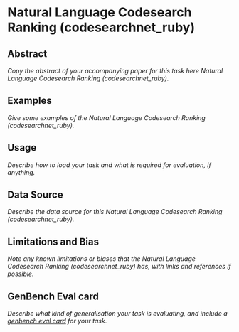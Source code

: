 # Natural Language Codesearch Ranking (codesearchnet_ruby)

## Abstract
*Copy the abstract of your accompanying paper for this task here Natural Language Codesearch Ranking (codesearchnet_ruby).*

## Examples
*Give some examples of the Natural Language Codesearch Ranking (codesearchnet_ruby).*

## Usage
*Describe how to load your task and what is required for evaluation, if anything.*

## Data Source
*Describe the data source for this Natural Language Codesearch Ranking (codesearchnet_ruby).*

## Limitations and Bias
*Note any known limitations or biases that the Natural Language Codesearch Ranking (codesearchnet_ruby) has, with links and references if possible.*

## GenBench Eval card
*Describe what kind of generalisation your task is evaluating, and include a [genbench eval card](https://genbench.org/eval_cards/) for your task*.
